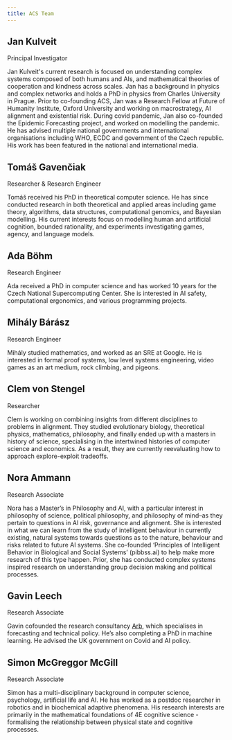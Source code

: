 ```yaml
---
title: ACS Team
---
```


## Jan Kulveit
<div class="team-role">Principal Investigator</div>

Jan Kulveit's current research is focused on understanding complex systems composed of both humans and AIs, and mathematical theories of cooperation and kindness across scales. Jan has a background in physics and complex networks and holds a PhD in physics from Charles University in Prague. Prior to co-founding ACS, Jan was a Research Fellow at Future of Humanity Institute, Oxford University and working on macrostrategy, AI alignment and existential risk. During covid pandemic, Jan also co-founded the Epidemic Forecasting project, and worked on modelling the pandemic. He has advised multiple national governments and international organisations including WHO, ECDC and government of the Czech republic. His work has been featured in the national and international media.

## Tomáš Gavenčiak
<div class="team-role">Researcher & Research Engineer</div>

Tomáš received his PhD in theoretical computer science. He has since conducted research in both theoretical and applied areas including game theory, algorithms, data structures, computational genomics, and Bayesian modelling. His current interests focus on modelling human and artificial cognition, bounded rationality, and experiments investigating games, agency, and language models.

## Ada Böhm
<div class="team-role">Research Engineer</div>

Ada received a PhD in computer science and has worked 10 years for the Czech National Supercomputing Center. She is interested in AI safety, computational ergonomics, and various programming projects.

## Mihály Bárász
<div class="team-role">Research Engineer</div>

Mihály studied mathematics, and worked as an SRE at Google. He is interested in formal proof systems, low level systems engineering, video games as an art medium, rock climbing, and pigeons. 

## Clem von Stengel
<div class="team-role">Researcher</div>

Clem is working on combining insights from different disciplines to problems in alignment. They studied evolutionary biology, theoretical physics, mathematics, philosophy, and finally ended up with a masters in history of science, specialising in the intertwined histories of computer science and economics. As a result, they are currently reevaluating how to approach explore-exploit tradeoffs. 

## Nora Ammann
<div class="team-role">Research Associate</div>

Nora has a Master’s in Philosophy and AI, with a particular interest in philosophy of science, political philosophy, and philosophy of mind–as they pertain to questions in AI risk, governance and alignment. She is interested in what we can learn from the study of intelligent behaviour in currently existing, natural systems towards questions as to the nature, behaviour and risks related to future AI systems. She co-founded ‘Principles of Intelligent Behavior in Biological and Social Systems’ (pibbss.ai) to help  make more research of this type happen. Prior, she has conducted complex systems inspired research on understanding group decision making and political processes.

## Gavin Leech
<div class="team-role">Research Associate</div>

Gavin cofounded the research consultancy [Arb](https://arbresearch.com/), which specialises in forecasting and technical policy. He’s also completing a PhD in machine learning. He advised the UK government on Covid and AI policy. 

## Simon McGreggor McGill
<div class="team-role">Research Associate</div>

Simon has a multi-disciplinary background in computer science, psychology, artificial life and AI. He has worked as a postdoc researcher in robotics and in biochemical adaptive phenomena. His research interests are primarily in the mathematical foundations of 4E cognitive science - formalising the relationship between physical state and cognitive processes.


